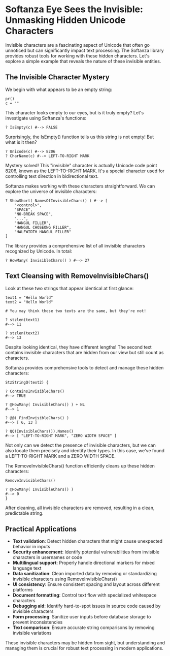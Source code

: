 # Softanza Eye Sees the Invisible: Unmasking Hidden Unicode Characters

Invisible characters are a fascinating aspect of Unicode that often go unnoticed but can significantly impact text processing. The Softanza library provides robust tools for working with these hidden characters. Let's explore a simple example that reveals the nature of these invisible entities.

## The Invisible Character Mystery

We begin with what appears to be an empty string:

```
pr()
c = "‎" 
```

This character looks empty to our eyes, but is it truly empty? Let's investigate using Softanza's functions:

```
? IsEmpty(c) #--> FALSE
```

Surprisingly, the IsEmpty() function tells us this string is not empty! But what is it then?

```
? Unicode(c) #--> 8206
? CharName(c) #--> LEFT-TO-RIGHT MARK
```

Mystery solved! This "invisible" character is actually Unicode code point 8206, known as the LEFT-TO-RIGHT MARK. It's a special character used for controlling text direction in bidirectional text.

Softanza makes working with these characters straightforward. We can explore the universe of invisible characters:

```
? ShowShort( NamesOfInvisibleChars() ) #--> [
    "<control>",
    "SPACE",
    "NO-BREAK SPACE",
    "...",
    "HANGUL FILLER",
    "HANGUL CHOSEONG FILLER",
    "HALFWIDTH HANGUL FILLER"
]
```

The library provides a comprehensive list of all invisible characters recognized by Unicode. In total:

```
? HowMany( InvisibleChars() ) #--> 27
```

## Text Cleansing with RemoveInvisibleChars()

Look at these two strings that appear identical at first glance:

```
text1 = "Hello World"
text2 = "Hello‎ World"

# You may think those two texts are the same, but they're not!

? stzlen(text1)
#--> 11

? stzlen(text2)
#--> 13
```

Despite looking identical, they have different lengths! The second text contains invisible characters that are hidden from our view but still count as characters.

Softanza provides comprehensive tools to detect and manage these hidden characters:

```
StzStringQ(text2) {

? ContainsInvisibleChars()
#--> TRUE

? @HowMany( InvisibleChars() ) + NL
#--> 1

? @@( FindInvisibleChars() )
#--> [ 6, 13 ]

? QQ(InvisibleChars()).Names()
#--> [ "LEFT-TO-RIGHT MARK", "ZERO WIDTH SPACE" ]
```

Not only can we detect the presence of invisible characters, but we can also locate them precisely and identify their types. In this case, we've found a LEFT-TO-RIGHT MARK and a ZERO WIDTH SPACE.

The RemoveInvisibleChars() function efficiently cleans up these hidden characters:

```
RemoveInvisibleChars()

? @HowMany( InvisibleChars() )
#--> 0
}
```

After cleaning, all invisible characters are removed, resulting in a clean, predictable string.

## Practical Applications

- **Text validation**: Detect hidden characters that might cause unexpected behavior in inputs
- **Security enhancement**: Identify potential vulnerabilities from invisible characters in usernames or code
- **Multilingual support**: Properly handle directional markers for mixed language text
- **Data sanitization**: Clean imported data by removing or standardizing invisible characters using RemoveInvisibleChars()
- **UI consistency**: Ensure consistent spacing and layout across different platforms
- **Document formatting**: Control text flow with specialized whitespace characters
- **Debugging aid**: Identify hard-to-spot issues in source code caused by invisible characters
- **Form processing**: Sanitize user inputs before database storage to prevent inconsistencies
- **Text comparison**: Ensure accurate string comparisons by removing invisible variations

These invisible characters may be hidden from sight, but understanding and managing them is crucial for robust text processing in modern applications.

